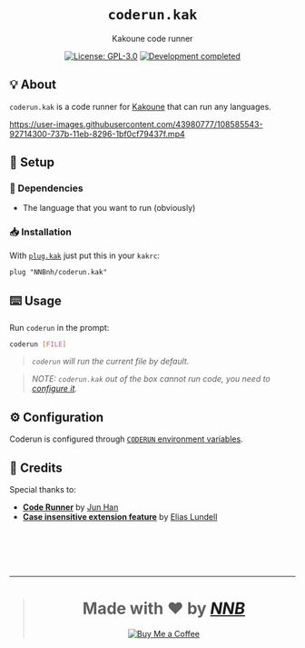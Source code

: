 <h1 align="center"><code>coderun.kak</code></h1>
<p align="center">Kakoune code runner</p>
<p align="center"><a href="https://github.com/NNBnh/coderun.kak/blob/main/LICENSE"><img src="https://img.shields.io/github/license/NNBnh/coderun.kak?labelColor=2E436C&color=F9765A&style=for-the-badge" alt="License: GPL-3.0"></a> <a href="https://gist.github.com/NNBnh/9ef453aba3efce26046e0d3119dab5a7#development-completed"><img src="https://img.shields.io/badge/development-completed-%23F9765A.svg?labelColor=2E436C&style=for-the-badge&logoColor=FFFFFF" alt="Development completed"></a></p>

## 💡 About
`coderun.kak` is a code runner for [Kakoune](http://kakoune.org) that can run any languages.

https://user-images.githubusercontent.com/43980777/108585543-92714300-737b-11eb-8296-1bf0cf79437f.mp4

## 🚀 Setup
### 🧾 Dependencies
- The language that you want to run (obviously)

### 📥 Installation
With [`plug.kak`](https://github.com/robertmeta/plug.kak) just put this in your `kakrc`:
```
plug "NNBnh/coderun.kak"
```

## ⌨️ Usage
Run `coderun` in the prompt:
```sh
coderun [FILE]
```

> *`coderun` will run the current file by default.*

> *NOTE: `coderun.kak` out of the box cannot run code, you need to [configure it](#%EF%B8%8F-configuration).*

## ⚙️ Configuration
Coderun is configured through [`CODERUN` environment variables](https://github.com/NNBnh/coderun#%EF%B8%8F-configuration).

## 💌 Credits
Special thanks to:
- [**Code Runner**](https://github.com/formulahendry/vscode-code-runner) by [Jun Han](https://github.com/formulahendry)
- [**Case insensitive extension feature**](https://github.com/NNBnh/coderun.kak/commits?author=LogFlames) by [Elias Lundell](https://github.com/LogFlames)

<br><br><br><br>

---

> <h1 align="center">Made with ❤️ by <a href="https://github.com/NNBnh"><i>NNB</i></a></h1>
>
> <p align="center"><a href="https://www.buymeacoffee.com/nnbnh"><img src="https://img.shields.io/badge/buy_me_a_coffee%20-%23F7CA88.svg?logo=buy-me-a-coffee&logoColor=333333&style=for-the-badge" alt="Buy Me a Coffee"></a></p>
